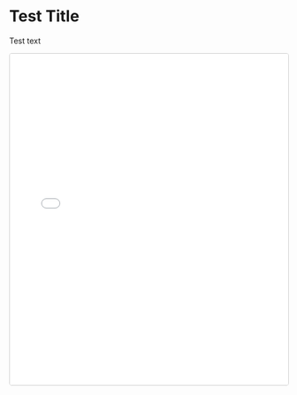 # Test Title
Test text
<iframe
  src="/staic/export-obsidian-canvas/canvas/Full-Timeline-Container.html"
  width="100%"
  height="600"
  style="border:1px solid #ccc; border-radius:4px;"
></iframe>
